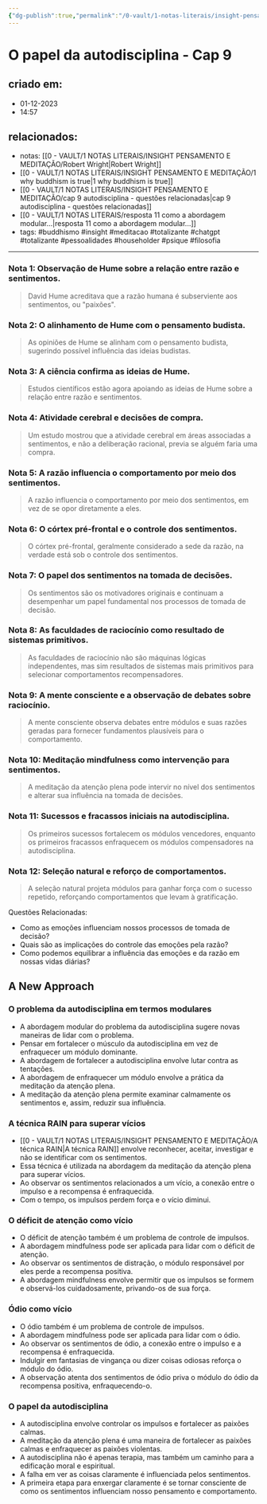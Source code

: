 ```yaml
---
{"dg-publish":true,"permalink":"/0-vault/1-notas-literais/insight-pensamento-e-meditacao/why-buddhism-is-true-o-papel-da-autodisciplina/","tags":["buddhismo","insight","meditacao","totalizante","chatgpt","pessoalidades","householder","psique","filosofia"],"dgHomeLink":true,"dgShowLocalGraph":true,"dgShowFileTree":true,"dgEnableSearch":true}
---
```


# O papel da autodisciplina - Cap 9
## criado em: 
- 01-12-2023
- 14:57
## relacionados:
- notas: [[0 - VAULT/1 NOTAS LITERAIS/INSIGHT PENSAMENTO E MEDITAÇÃO/Robert Wright\|Robert Wright]]
- [[0 - VAULT/1 NOTAS LITERAIS/INSIGHT PENSAMENTO E MEDITAÇÃO/1 why buddhism is true\|1 why buddhism is true]]
- [[0 - VAULT/1 NOTAS LITERAIS/INSIGHT PENSAMENTO E MEDITAÇÃO/cap 9 autodisciplina -  questões relacionadas\|cap 9 autodisciplina -  questões relacionadas]]
- [[0 - VAULT/1 NOTAS LITERAIS/resposta 11 como a abordagem modular...\|resposta 11 como a abordagem modular...]]
- tags: #buddhismo #insight #meditacao #totalizante #chatgpt #totalizante #pessoalidades #householder #psique #filosofia
---
### Nota 1: Observação de Hume sobre a relação entre razão e sentimentos.
 
> David Hume acreditava que a razão humana é subserviente aos sentimentos, ou "paixões".

### Nota 2: O alinhamento de Hume com o pensamento budista.
 
> As opiniões de Hume se alinham com o pensamento budista, sugerindo possível influência das ideias budistas.

### Nota 3: A ciência confirma as ideias de Hume.
 
> Estudos científicos estão agora apoiando as ideias de Hume sobre a relação entre razão e sentimentos.

### Nota 4: Atividade cerebral e decisões de compra.
 
> Um estudo mostrou que a atividade cerebral em áreas associadas a sentimentos, e não a deliberação racional, previa se alguém faria uma compra.

### Nota 5: A razão influencia o comportamento por meio dos sentimentos.
 
> A razão influencia o comportamento por meio dos sentimentos, em vez de se opor diretamente a eles.

### Nota 6: O córtex pré-frontal e o controle dos sentimentos.
 
> O córtex pré-frontal, geralmente considerado a sede da razão, na verdade está sob o controle dos sentimentos.

### Nota 7: O papel dos sentimentos na tomada de decisões.
 
> Os sentimentos são os motivadores originais e continuam a desempenhar um papel fundamental nos processos de tomada de decisão.

### Nota 8: As faculdades de raciocínio como resultado de sistemas primitivos.
 
> As faculdades de raciocínio não são máquinas lógicas independentes, mas sim resultados de sistemas mais primitivos para selecionar comportamentos recompensadores.

### Nota 9: A mente consciente e a observação de debates sobre raciocínio.
 
> A mente consciente observa debates entre módulos e suas razões geradas para fornecer fundamentos plausíveis para o comportamento.

### Nota 10: Meditação mindfulness como intervenção para sentimentos.
 
> A meditação da atenção plena pode intervir no nível dos sentimentos e alterar sua influência na tomada de decisões.

### Nota 11: Sucessos e fracassos iniciais na autodisciplina.
 
> Os primeiros sucessos fortalecem os módulos vencedores, enquanto os primeiros fracassos enfraquecem os módulos compensadores na autodisciplina.

### Nota 12: Seleção natural e reforço de comportamentos.
 
> A seleção natural projeta módulos para ganhar força com o sucesso repetido, reforçando comportamentos que levam à gratificação.

Questões Relacionadas:
- Como as emoções influenciam nossos processos de tomada de decisão?
- Quais são as implicações do controle das emoções pela razão?
- Como podemos equilibrar a influência das emoções e da razão em nossas vidas diárias?

## A New Approach

### O problema da autodisciplina em termos modulares
- A abordagem modular do problema da autodisciplina sugere novas maneiras de lidar com o problema.
- Pensar em fortalecer o músculo da autodisciplina em vez de enfraquecer um módulo dominante.
- A abordagem de fortalecer a autodisciplina envolve lutar contra as tentações.
- A abordagem de enfraquecer um módulo envolve a prática da meditação da atenção plena.
- A meditação da atenção plena permite examinar calmamente os sentimentos e, assim, reduzir sua influência.

### A técnica RAIN para superar vícios
- [[0 - VAULT/1 NOTAS LITERAIS/INSIGHT PENSAMENTO E MEDITAÇÃO/A técnica RAIN\|A técnica RAIN]] envolve reconhecer, aceitar, investigar e não se identificar com os sentimentos.
- Essa técnica é utilizada na abordagem da meditação da atenção plena para superar vícios.
- Ao observar os sentimentos relacionados a um vício, a conexão entre o impulso e a recompensa é enfraquecida.
- Com o tempo, os impulsos perdem força e o vício diminui.

### O déficit de atenção como vício
- O déficit de atenção também é um problema de controle de impulsos.
- A abordagem mindfulness pode ser aplicada para lidar com o déficit de atenção.
- Ao observar os sentimentos de distração, o módulo responsável por eles perde a recompensa positiva.
- A abordagem mindfulness envolve permitir que os impulsos se formem e observá-los cuidadosamente, privando-os de sua força.

### Ódio como vício
- O ódio também é um problema de controle de impulsos.
- A abordagem mindfulness pode ser aplicada para lidar com o ódio.
- Ao observar os sentimentos de ódio, a conexão entre o impulso e a recompensa é enfraquecida.
- Indulgir em fantasias de vingança ou dizer coisas odiosas reforça o módulo do ódio.
- A observação atenta dos sentimentos de ódio priva o módulo do ódio da recompensa positiva, enfraquecendo-o.

### O papel da autodisciplina
- A autodisciplina envolve controlar os impulsos e fortalecer as paixões calmas.
- A meditação da atenção plena é uma maneira de fortalecer as paixões calmas e enfraquecer as paixões violentas.
- A autodisciplina não é apenas terapia, mas também um caminho para a edificação moral e espiritual.
- A falha em ver as coisas claramente é influenciada pelos sentimentos.
- A primeira etapa para enxergar claramente é se tornar consciente de como os sentimentos influenciam nosso pensamento e comportamento.